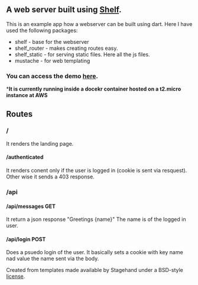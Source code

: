 ## A web server built using [Shelf](https://pub.dev/packages/shelf).

This is an example app how a webserver can be built using dart.
Here I have used the following packages:

- shelf - base for the webserver
- shelf_router - makes creating routes easy.
- shelf_static - for serving static files. Here all the js files.
- mustache - for web templating
### You can access the demo  [here](http://13.233.224.200:8080/).
***It is currently running inside a docekr container hosted on a t2.micro instance at AWS**
## Routes

### /

It renders the landing page.

#### /authenticated

It renders conent only if the user is logged in (cookie is sent via resquest). Other wise it sends a 403 response.

### /api

#### /api/messages GET

It return a json response "Greetings {name}"
The name is of the logged in user.

#### /api/login POST

Does a psuedo login of the user. It basically sets a cookie with key name nad value the name sent via the body.

Created from templates made available by Stagehand under a BSD-style
[license](https://github.com/dart-lang/stagehand/blob/master/LICENSE).
